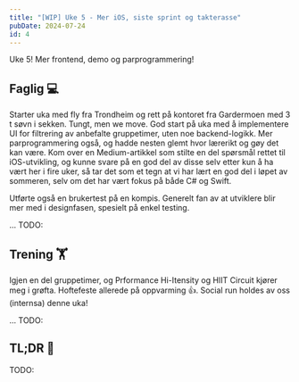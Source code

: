 ```yaml
---
title: "[WIP] Uke 5 - Mer iOS, siste sprint og takterasse"
pubDate: 2024-07-24
id: 4
---
```


Uke 5! Mer frontend, demo og parprogrammering!

## Faglig 💻

Starter uka med fly fra Trondheim og rett på kontoret fra Gardermoen med 3 t søvn i sekken. Tungt, men we move. God start på uka med å implementere UI for filtrering av anbefalte gruppetimer, uten noe backend-logikk. Mer parprogrammering også, og hadde nesten glemt hvor lærerikt og gøy det kan være. Kom over en Medium-artikkel som stilte en del spørsmål rettet til iOS-utvikling, og kunne svare på en god del av disse selv etter kun å ha vært her i fire uker, så tar det som et tegn at vi har lært en god del i løpet av sommeren, selv om det har vært fokus på både C# og Swift.

Utførte også en brukertest på en kompis. Generelt fan av at utviklere blir mer med i designfasen, spesielt på enkel testing.

... TODO:

## Trening 🏋️

Igjen en del gruppetimer, og Prformance Hi-Itensity og HIIT Circuit kjører meg i grøfta. Hoftefeste allerede på oppvarming 👍. Social run holdes av oss (internsa) denne uka!

... TODO:

## TL;DR 📜

TODO:
